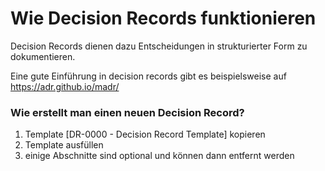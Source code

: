 # Wie Decision Records funktionieren

Decision Records dienen dazu Entscheidungen in strukturierter Form zu dokumentieren. 

Eine gute Einführung in decision records gibt es beispielsweise auf https://adr.github.io/madr/

### Wie erstellt man einen neuen Decision Record?

1. Template [DR-0000 - Decision Record Template] kopieren
2. Template ausfüllen
3. einige Abschnitte sind optional und können dann entfernt werden
